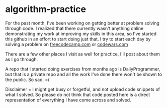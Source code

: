 # algorithm-practice

For the past month, I've been working on getting better at problem solving through code. I realized that there currently wasn't anything online demonstrating my work at improving my skills in this area, so I've started this github in an effort to start doing just that.
I try to start each day by solving a problem on [freecodecamp.com](https://www.freecodecamp.com/map-aside#nested-collapseBasicAlgorithmScripting) or [codewars.com](https://www.codewars.com)

There are a few other places I visit as well for practice, I'll post about them as I go through.

A repo that I started doing exercises from months ago is DailyProgrammer, but that is a private repo and all the work I've done there won't be shown to the public. So sad. =(

Disclaimer = I might get busy or forgetful, and not upload code snippets of what I solved. So please do not think that code posted here is a direct representation of everything I have come across and solved. 
